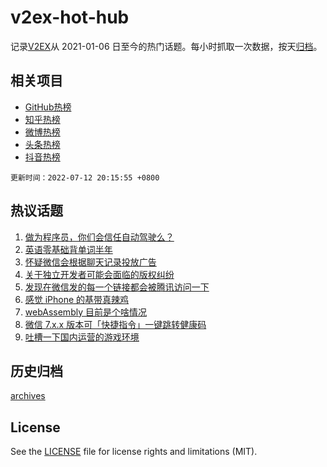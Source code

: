 # v2ex-hot-hub

 记录[V2EX](https://www.v2ex.com/)从 2021-01-06 日至今的热门话题。每小时抓取一次数据，按天[归档](archives)。
 
 ## 相关项目

- [GitHub热榜](https://github.com/snaildev/github-hot-hub)
- [知乎热榜](https://github.com/snaildev/zhihu-hot-hub)
- [微博热榜](https://github.com/snaildev/weibo-hot-hub)
- [头条热榜](https://github.com/snaildev/toutiao-hot-hub)
- [抖音热榜](https://github.com/snaildev/douyin-hot-hub)


 `更新时间：2022-07-12 20:15:55 +0800`

## 热议话题

1. [做为程序员，你们会信任自动驾驶么？](https://www.v2ex.com/t/865624)
1. [英语零基础背单词半年](https://www.v2ex.com/t/865606)
1. [怀疑微信会根据聊天记录投放广告](https://www.v2ex.com/t/865581)
1. [关于独立开发者可能会面临的版权纠纷](https://www.v2ex.com/t/865564)
1. [发现在微信发的每一个链接都会被腾讯访问一下](https://www.v2ex.com/t/865618)
1. [感觉 iPhone 的基带真辣鸡](https://www.v2ex.com/t/865573)
1. [webAssembly 目前是个啥情况](https://www.v2ex.com/t/865575)
1. [微信 7.x.x 版本可「快捷指令」一键跳转健康码](https://www.v2ex.com/t/865562)
1. [吐槽一下国内运营的游戏环境](https://www.v2ex.com/t/865571)

## 历史归档

[archives](archives)

## License

See the [LICENSE](LICENSE) file for license rights and limitations (MIT).
